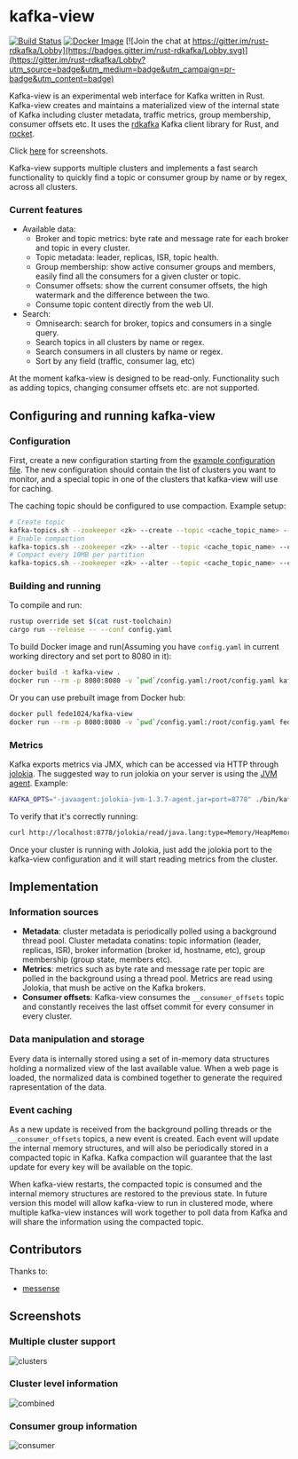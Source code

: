 kafka-view
==========

[![Build Status](https://travis-ci.org/fede1024/kafka-view.svg?branch=master)](https://travis-ci.org/fede1024/kafka-view)
[![Docker Image](https://img.shields.io/docker/pulls/fede1024/kafka-view.svg?maxAge=2592000)](https://hub.docker.com/r/fede1024/kafka-view/)
[![Join the chat at https://gitter.im/rust-rdkafka/Lobby](https://badges.gitter.im/rust-rdkafka/Lobby.svg)](https://gitter.im/rust-rdkafka/Lobby?utm_source=badge&utm_medium=badge&utm_campaign=pr-badge&utm_content=badge)

Kafka-view is an experimental web interface for Kafka written in Rust.
Kafka-view creates and maintains a materialized view of the internal state of
Kafka including cluster metadata, traffic metrics, group membership, consumer
offsets etc. It uses the [rdkafka](https://github.com/fede1024/rust-rdkafka)
Kafka client library for Rust, and [rocket](https://rocket.rs/).

Click [here](https://github.com/fede1024/kafka-view#screenshots) for screenshots.

Kafka-view supports multiple clusters and implements a fast search
functionality to quickly find a topic or consumer group by name or by regex,
across all clusters.

### Current features
* Available data:
  * Broker and topic metrics: byte rate and message rate for each broker and
    topic in every cluster.
  * Topic metadata: leader, replicas, ISR, topic health.
  * Group membership: show active consumer groups and members, easily find all
    the consumers for a given cluster or topic.
  * Consumer offsets: show the current consumer offsets, the high watermark and
    the difference between the two.
  * Consume topic content directly from the web UI.
* Search:
  * Omnisearch: search for broker, topics and consumers in a single query.
  * Search topics in all clusters by name or regex.
  * Search consumers in all clusters by name or regex.
  * Sort by any field (traffic, consumer lag, etc)

At the moment kafka-view is designed to be read-only. Functionality such as
adding topics, changing consumer offsets etc. are not supported.

## Configuring and running kafka-view

### Configuration

First, create a new configuration starting from the [example configuration file].
The new configuration should contain the list of clusters you want to monitor,
and a special topic in one of the clusters that kafka-view will use for caching.

The caching topic should be configured to use compaction. Example setup:

```bash
# Create topic
kafka-topics.sh --zookeeper <zk> --create --topic <cache_topic_name> --partitions 3 --replication-factor 2
# Enable compaction
kafka-topics.sh --zookeeper <zk> --alter --topic <cache_topic_name> --config cleanup.policy=compact
# Compact every 10MB per partition
kafka-topics.sh --zookeeper <zk> --alter --topic <cache_topic_name> --config segment.bytes=10485760
```

[example configuration file]: https://github.com/fede1024/kafka-view/blob/master/exampleConfig.yaml

### Building and running

To compile and run:
```bash
rustup override set $(cat rust-toolchain)
cargo run --release -- --conf config.yaml
```

To build Docker image and run(Assuming you have `config.yaml` in current working directory and set port to 8080 in it):
```bash
docker build -t kafka-view .
docker run --rm -p 8080:8080 -v `pwd`/config.yaml:/root/config.yaml kafka-view --conf config.yaml
```

Or you can use prebuilt image from Docker hub:
```bash
docker pull fede1024/kafka-view
docker run --rm -p 8080:8080 -v `pwd`/config.yaml:/root/config.yaml fede1024/kafka-view --conf config.yaml
```

### Metrics

Kafka exports metrics via JMX, which can be accessed via HTTP through [jolokia]. The suggested way
to run jolokia on your server is using the [JVM agent]. Example:

```bash
KAFKA_OPTS="-javaagent:jolokia-jvm-1.3.7-agent.jar=port=8778" ./bin/kafka-server-start.sh config/server.properties
```

To verify that it's correctly running:

```bash
curl http://localhost:8778/jolokia/read/java.lang:type=Memory/HeapMemoryUsage/used
```

Once your cluster is running with Jolokia, just add the jolokia port to the kafka-view configuration
and it will start reading metrics from the cluster.

[jolokia]: https://jolokia.org
[JVM agent]: https://jolokia.org/agent/jvm.html

## Implementation

### Information sources

* **Metadata**: cluster metadata is periodically polled using a background
  thread pool. Cluster metadata conatins: topic information (leader, replicas,
  ISR), broker information (broker id, hostname, etc), group membership (group
  state, members etc).
* **Metrics**: metrics such as byte rate and message rate per topic are polled
  in the background using a thread pool. Metrics are read using Jolokia, that
  mush be active on the Kafka brokers.
* **Consumer offsets**: Kafka-view consumes the `__consumer_offsets` topic and
  constantly receives the last offset commit for every consumer in every
  cluster.

### Data manipulation and storage

Every data is internally stored using a set of in-memory data structures
holding a normalized view of the last available value. When a web page is
loaded, the normalized data is combined together to generate the required
rapresentation of the data.

### Event caching

As a new update is received from the background polling threads or the
`__consumer_offsets` topics, a new event is created. Each event will update the
internal memory structures, and will also be periodically stored in a compacted
topic in Kafka. Kafka compaction will guarantee that the last update for every
key will be available on the topic.

When kafka-view restarts, the compacted topic is consumed and the internal
memory structures are restored to the previous state. In future version this
model will allow kafka-view to run in clustered mode, where multiple kafka-view
instances will work together to poll data from Kafka and will share the
information using the compacted topic.

## Contributors

Thanks to:
* [messense](https://github.com/messense)

## Screenshots

### Multiple cluster support

![clusters](/screenshots/clusters.png?raw=true "Clusters")

### Cluster level information

![combined](/screenshots/combined.png?raw=true "Cluster page")

### Consumer group information

![consumer](/screenshots/consumer.png?raw=true "Consumer group")


